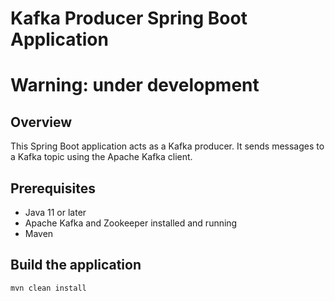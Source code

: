 # Kafka Producer Spring Boot Application

# Warning: under development

## Overview

This Spring Boot application acts as a Kafka producer. It sends messages to a Kafka topic using the Apache Kafka client.

## Prerequisites

- Java 11 or later
- Apache Kafka and Zookeeper installed and running
- Maven

## Build the application

```
mvn clean install
```


